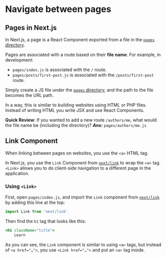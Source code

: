 # Navigate between pages
## Pages in Next.js

In Next.js, a page is a React Component exported from a file in the [`pages` directory](https://nextjs.org/docs/basic-features/pages).

Pages are associated with a route based on their **file name**. For example, in development:

-   `pages/index.js` is associated with the `/` route.
-   `pages/posts/first-post.js` is associated with the `/posts/first-post` route.

Simply create a JS file under the [`pages` directory](https://nextjs.org/docs/basic-features/pages), and the path to the file becomes the URL path.

In a way, this is similar to building websites using HTML or PHP files. Instead of writing HTML you write JSX and use React Components.

**Quick Review**: If you wanted to add a new route `/authors/me`, what would the file name be (including the directory)? ***Ans:*** `pages/authors/me.js`

## Link Component
When linking between pages on websites, you use the `<a>` HTML tag.

In Next.js, you use the `Link` Component from [`next/link`](https://nextjs.org/docs/api-reference/next/link) to wrap the `<a>` tag. `<Link>` allows you to do client-side navigation to a different page in the application.

### Using `<Link>`

First, open `pages/index.js`, and import the `Link` component from [`next/link`](https://nextjs.org/docs/api-reference/next/link) by adding this line at the top:

```javascript
import Link from 'next/link'
```

Then find the `h1` tag that looks like this:

```jsx
<h1 className="title">
	Learn
```

As you can see, the `Link` component is similar to using `<a>` tags, but instead of `<a href="…">`, you use `<Link href="…">` and put an `<a>` tag inside.
